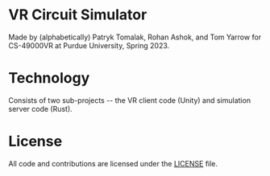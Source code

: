 # VR Circuit Simulator

Made by (alphabetically) Patryk Tomalak, Rohan Ashok, and Tom Yarrow for CS-49000VR at Purdue University, Spring 2023.

# Technology

Consists of two sub-projects -- the VR client code (Unity) and simulation server code (Rust).

# License

All code and contributions are licensed under the [LICENSE](./LICENSE) file.


